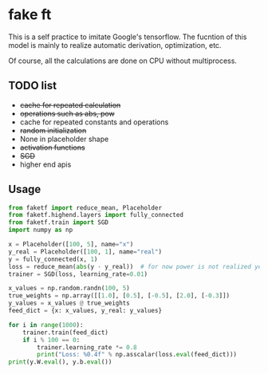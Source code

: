 # fake ft
This is a self practice to imitate Google's tensorflow.
The fucntion of this model is mainly to realize automatic derivation, optimization, etc.

Of course, all the calculations are done on CPU without multiprocess.

## TODO list
- ~~cache for repeated calculation~~
- ~~operations such as abs, pow~~
- cache for repeated constants and operations
- ~~random initialization~~
- None in placeholder shape
- ~~activation functions~~
- ~~SGD~~
- higher end apis

## Usage
```python
from faketf import reduce_mean, Placeholder
from faketf.highend.layers import fully_connected
from faketf.train import SGD
import numpy as np

x = Placeholder([100, 5], name="x")
y_real = Placeholder([100, 1], name="real")
y = fully_connected(x, 1)
loss = reduce_mean(abs(y - y_real))  # for now power is not realized yet
trainer = SGD(loss, learning_rate=0.01)

x_values = np.random.randn(100, 5)
true_weights = np.array([[1.0], [0.5], [-0.5], [2.0], [-0.3]])
y_values = x_values @ true_weights
feed_dict = {x: x_values, y_real: y_values}

for i in range(1000):
    trainer.train(feed_dict)
    if i % 100 == 0:
        trainer.learning_rate *= 0.8
        print("Loss: %0.4f" % np.asscalar(loss.eval(feed_dict)))
print(y.W.eval(), y.b.eval())
```
